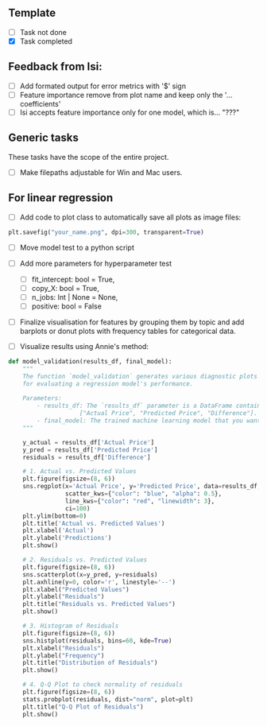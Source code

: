 ## Template
- [ ] Task not done
- [x] Task completed

## Feedback from Isi:
- [ ] Add formated output for error metrics with '$' sign
- [ ] Feature importance remove from plot name and keep only the '... coefficients'
- [ ] Isi accepts feature importance only for one model, which is... "???"

## Generic tasks

These tasks have the scope of the entire project.

- [ ] Make filepaths adjustable for Win and Mac users.

## For linear regression

- [ ] Add code to plot class to automatically save all plots as image files:
```python
plt.savefig("your_name.png", dpi=300, transparent=True)
```

- [ ] Move model test to a python script

- [ ] Add more parameters for  hyperparameter test
  - [ ] fit_intercept: bool = True,
  - [ ] copy_X: bool = True,
  - [ ] n_jobs: Int | None = None,
  - [ ] positive: bool = False

- [ ] Finalize visualisation for features by grouping them by topic and add barplots or donut plots with frequency tables for categorical data.

- [ ] Visualize results using Annie's method:

```python 
def model_validation(results_df, final_model):
    """
    The function `model_validation` generates various diagnostic plots and learning/validation curves
    for evaluating a regression model's performance.
    
    Parameters:
        - results_df: The `results_df` parameter is a DataFrame containing the following columns: 
                    ["Actual Price", "Predicted Price", "Difference"]. 
        - final_model: The trained machine learning model that you want to evaluate and validate. 
    """

    y_actual = results_df['Actual Price']  
    y_pred = results_df['Predicted Price']
    residuals = results_df['Difference']

    # 1. Actual vs. Predicted Values
    plt.figure(figsize=(8, 6))
    sns.regplot(x='Actual Price', y='Predicted Price', data=results_df,
                scatter_kws={"color": "blue", "alpha": 0.5},
                line_kws={"color": "red", "linewidth": 3},
                ci=100)
    plt.ylim(bottom=0)
    plt.title('Actual vs. Predicted Values')
    plt.xlabel('Actual')
    plt.ylabel('Predictions')
    plt.show()

    # 2. Residuals vs. Predicted Values
    plt.figure(figsize=(8, 6))
    sns.scatterplot(x=y_pred, y=residuals)
    plt.axhline(y=0, color='r', linestyle='--')
    plt.xlabel("Predicted Values")
    plt.ylabel("Residuals")
    plt.title("Residuals vs. Predicted Values")
    plt.show()

    # 3. Histogram of Residuals
    plt.figure(figsize=(8, 6))
    sns.histplot(residuals, bins=60, kde=True)
    plt.xlabel("Residuals")
    plt.ylabel("Frequency")
    plt.title("Distribution of Residuals")
    plt.show()

    # 4. Q-Q Plot to check normality of residuals
    plt.figure(figsize=(8, 6))
    stats.probplot(residuals, dist="norm", plot=plt)
    plt.title("Q-Q Plot of Residuals")
    plt.show()

```



